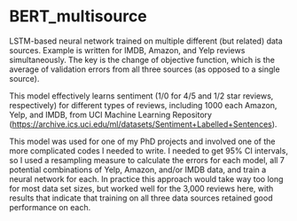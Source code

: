 # BERT_multisource
LSTM-based neural network trained on multiple different (but related) data sources. Example is written for IMDB, Amazon, and Yelp reviews simultaneously. The key is the change of objective function, which is the average of validation errors from all three sources (as opposed to a single source). 

This model effectively learns sentiment (1/0 for 4/5 and 1/2 star reviews, respectively) for different types of reviews, including 1000 each Amazon, Yelp, and IMDB, from UCI Machine Learning Repository (https://archive.ics.uci.edu/ml/datasets/Sentiment+Labelled+Sentences). 

This model was used for one of my PhD projects and involved one of the more complicated codes I needed to write. I needed to get 95% CI intervals, so I used a resampling measure to calculate the errors for each model, all 7 potential combinations of Yelp, Amazon, and/or IMDB data, and train a neural network for each. In practice this approach would take way too long for most data set sizes, but worked well for the 3,000 reviews here, with results that indicate that training on all three data sources retained good performance on each. 

